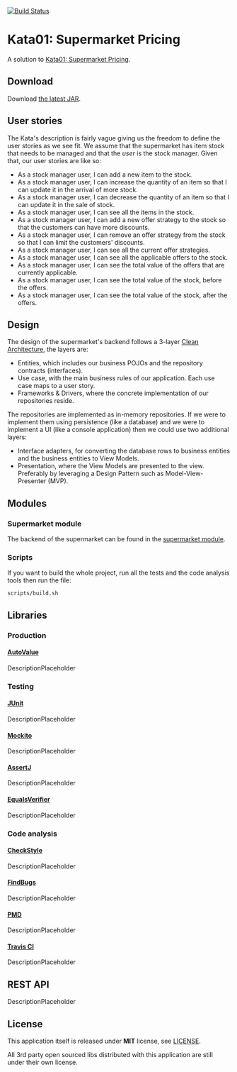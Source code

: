 [![Build Status](https://travis-ci.org/AkiKanellis/kata01-supermarket-pricing.svg?branch=develop)](https://travis-ci.org/AkiKanellis/kata01-supermarket-pricing)
# Kata01: Supermarket Pricing
A solution to [Kata01: Supermarket Pricing](http://codekata.com/kata/kata01-supermarket-pricing).

## Download
Download [the latest JAR][1].

## User stories
The Kata's description is fairly vague giving us the freedom to define the user stories as we see fit. We assume that
the supermarket has item stock that needs to be managed and that the *user* is the stock manager. Given that, our
user stories are like so:
 
 - As a stock manager user, I can add a new item to the stock.
 - As a stock manager user, I can increase the quantity of an item so that I can update it in the arrival of more
 stock.
 - As a stock manager user, I can decrease the quantity of an item so that I can update it in the sale of stock.
 - As a stock manager user, I can see all the items in the stock.
 - As a stock manager user, I can add a new offer strategy to the stock so that the customers can have more discounts.
 - As a stock manager user, I can remove an offer strategy from the stock so that I can limit the customers' discounts.
 - As a stock manager user, I can see all the current offer strategies.
 - As a stock manager user, I can see all the applicable offers to the stock.
 - As a stock manager user, I can see the total value of the offers that are currently applicable.
 - As a stock manager user, I can see the total value of the stock, before the offers.
 - As a stock manager user, I can see the total value of the stock, after the offers.
 
## Design
The design of the supermarket's backend follows a 3-layer [Clean Architecture](https://8thlight.com/blog/uncle-bob/2012/08/13/the-clean-architecture.html), the layers are:

- Entities, which includes our business POJOs and the repository contracts (interfaces).
- Use case, with the main business rules of our application. Each use case maps to a user story.
- Frameworks & Drivers, where the concrete implementation of our repositories reside.

The repositories are implemented as in-memory repositories. If we were to implement them using persistence (like a
database) and we were to implement a UI (like a console application) then we could use two additional layers:

- Interface adapters, for converting the database rows to business entities and the business entities to View Models.
- Presentation, where the View Models are presented to the view. Preferably by leveraging a Design Pattern such as 
Model-View-Presenter (MVP).

## Modules

### Supermarket module
The backend of the supermarket can be found in the [supermarket module](supermarket).

### Scripts
If you want to build the whole project, run all the tests and the code analysis tools then run the file:

`scripts/build.sh`

## Libraries

### Production

#### [AutoValue](https://github.com/google/auto)
DescriptionPlaceholder

### Testing

#### [JUnit](http://junit.org/junit4/)
DescriptionPlaceholder

#### [Mockito](http://site.mockito.org/)
DescriptionPlaceholder

#### [AssertJ](http://joel-costigliola.github.io/assertj/)
DescriptionPlaceholder

#### [EqualsVerifier](http://jqno.nl/equalsverifier/)
DescriptionPlaceholder

### Code analysis

#### [CheckStyle](http://checkstyle.sourceforge.net/)
DescriptionPlaceholder

#### [FindBugs](http://findbugs.sourceforge.net/)
DescriptionPlaceholder

#### [PMD](https://pmd.github.io/)
DescriptionPlaceholder

#### [Travis CI](https://travis-ci.org/)
DescriptionPlaceholder

## REST API
DescriptionPlaceholder

## License
This application itself is released under **MIT** license, see [LICENSE](./LICENSE).

All 3rd party open sourced libs distributed with this application are still under their own license.

[1]: https://github.com/AkiKanellis/kata01-supermarket-pricing/releases/download/v1.0/supermarket-1.0.jar